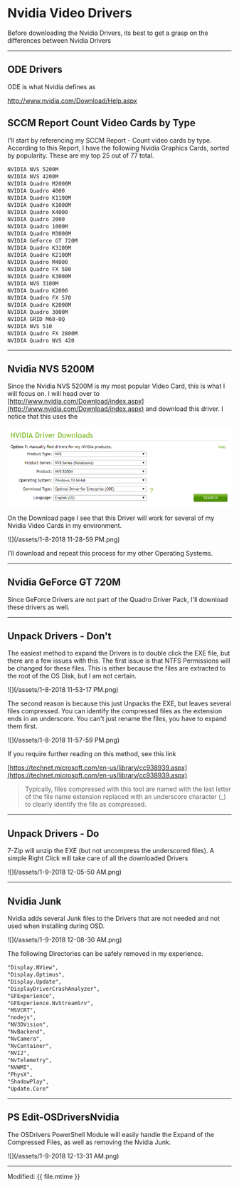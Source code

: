 # Nvidia Video Drivers

Before downloading the Nvidia Drivers, its best to get a grasp on the differences between Nvidia Drivers

---

## ODE Drivers

ODE is what Nvidia defines as


http://www.nvidia.com/Download/Help.aspx











## SCCM Report Count Video Cards by Type

I'll start by referencing my SCCM Report - Count video cards by type.  According to this Report, I have the following Nvidia Graphics Cards, sorted by popularity.  These are my top 25 out of 77 total.

```
NVIDIA NVS 5200M
NVIDIA NVS 4200M
NVIDIA Quadro M2000M
NVIDIA Quadro 4000
NVIDIA Quadro K1100M
NVIDIA Quadro K1000M
NVIDIA Quadro K4000
NVIDIA Quadro 2000
NVIDIA Quadro 1000M
NVIDIA Quadro M3000M
NVIDIA GeForce GT 720M
NVIDIA Quadro K3100M
NVIDIA Quadro K2100M
NVIDIA Quadro M4000
NVIDIA Quadro FX 580
NVIDIA Quadro K3000M
NVIDIA NVS 3100M
NVIDIA Quadro K2000
NVIDIA Quadro FX 570
NVIDIA Quadro K2000M
NVIDIA Quadro 3000M
NVIDIA GRID M60-0Q
NVIDIA NVS 510
NVIDIA Quadro FX 2800M
NVIDIA Quadro NVS 420
```

---

## Nvidia NVS 5200M

Since the Nvidia NVS 5200M is my most popular Video Card, this is what I will focus on.  I will head over to [http://www.nvidia.com/Download/index.aspx](http://www.nvidia.com/Download/index.aspx) and download this driver.  I notice that this uses the

![](/assets/2017-11-02_10-46-51.png)

On the Download page I see that this Driver will work for several of my Nvidia Video Cards in my environment.

![](/assets/1-8-2018 11-28-59 PM.png)

I'll download and repeat this process for my other Operating Systems.

---

## Nvidia GeForce GT 720M

Since GeForce Drivers are not part of the Quadro Driver Pack, I'll download these drivers as well.

---

## Unpack Drivers - Don't

The easiest method to expand the Drivers is to double click the EXE file, but there are a few issues with this.  The first issue is that NTFS Permissions will be changed for these files.  This is either because the files are extracted to the root of the OS Disk, but I am not certain.

![](/assets/1-8-2018 11-53-17 PM.png)

The second reason is because this just Unpacks the EXE, but leaves several files compressed.  You can identify the compressed files as the extension ends in an underscore.  You can't just rename the files, you have to expand them first.

![](/assets/1-8-2018 11-57-59 PM.png)

If you require further reading on this method, see this link

[https://technet.microsoft.com/en-us/library/cc938939.aspx](https://technet.microsoft.com/en-us/library/cc938939.aspx)

> Typically, files compressed with this tool are named with the last letter of the file name extension replaced with an underscore character \(\_\) to clearly identify the file as compressed.

---

## Unpack Drivers - Do

7-Zip will unzip the EXE \(but not uncompress the underscored files\).  A simple Right Click will take care of all the downloaded Drivers

![](/assets/1-9-2018 12-05-50 AM.png)

---

## Nvidia Junk

Nvidia adds several Junk files to the Drivers that are not needed and not used when installing during OSD.

![](/assets/1-9-2018 12-08-30 AM.png)

The following Directories can be safely removed in my experience.

```
"Display.NView",
"Display.Optimus",
"Display.Update",
"DisplayDriverCrashAnalyzer",
"GFExperience",
"GFExperience.NvStreamSrv",
"MSVCRT",
"nodejs",
"NV3DVision",
"NvBackend",
"NvCamera",
"NvContainer",
"NVI2",
"NvTelemetry",
"NVWMI",
"PhysX",
"ShadowPlay",
"Update.Core"
```

---

## PS Edit-OSDriversNvidia

The OSDrivers PowerShell Module will easily handle the Expand of the Compressed Files, as well as removing the Nvidia Junk.

![](/assets/1-9-2018 12-13-31 AM.png)


---

Modified: {{ file.mtime }}